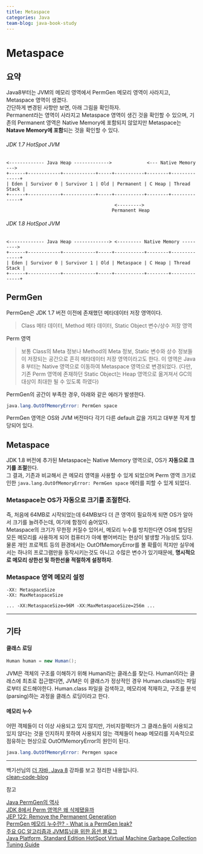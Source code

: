 ```yaml
---
title: Metaspace
categories: Java
team-blog: java-book-study
---
```


# Metaspace

## 요약

Java8부터는 JVM의 메모리 영역에서 PermGen 메모리 영역이 사라지고, Metaspace 영역이 생겼다.  
간단하게 변경된 사항만 보면, 아래 그림을 확인하자.  
Permanent라는 영역이 사라지고 Metaspace 영역이 생긴 것을 확인할 수 있으며, 기존의 Permanent 영역은 Native Memory에 포함되지 않았지만 Metaspace는 **Natave Memory에 포함**되는 것을 확인할 수 있다.

###### JDK 1.7 HotSpot JVM
```
<------------- Java Heap ------------->             <--- Native Memory --->
+------+------------+------------+-----+-----------+--------+--------------+
| Eden | Survivor 0 | Survivor 1 | Old | Permanent | C Heap | Thread Stack |
+------+------------+------------+-----+-----------+--------+--------------+
                                        <--------->
                                       Permanent Heap
```

###### JDK 1.8 HotSpot JVM
```
<------------- Java Heap -------------> <--------- Native Memory --------->
+------+------------+------------+-----+-----------+--------+--------------+
| Eden | Survivor 0 | Survivor 1 | Old | Metaspace | C Heap | Thread Stack |
+------+------------+------------+-----+-----------+--------+--------------+
```

## PermGen

PermGen은 JDK 1.7 버전 이전에 존재했던 메타데이터 저장 영역이다.
> Class 메타 데이터, Method 메타 데이터, Static Object 변수/상수 저장 영역

Perm 영역
> 보통 Class의 Meta 정보나 Method의 Meta 정보, Static 변수와 상수 정보들이 저장되는 공간으로 흔히 메타데이터 저장 영역이라고도 한다. 이 영역은 Java 8 부터는 Native 영역으로 이동하여 Metaspace 영역으로 변경되었다. (다만, 기존 Perm 영역에 존재하던 Static Object는 Heap 영역으로 옮겨져서 GC의 대상이 최대한 될 수 있도록 하였다)

PermGen의 공간이 부족한 경우, 아래와 같은 에러가 발생한다.
``` java
java.lang.OutOfMemoryError: PermGen space
```

PermGen 영역은 OS와 JVM 버전마다 각기 다른 default 값을 가지고 대부분 작게 할당되어 있다.

## Metaspace

JDK 1.8 버전에 추가된 Metaspace는 Native Memory 영역으로, OS가 **자동으로 크기를 조절**한다.  
그 결과, 기존과 비교해서 큰 메모리 영역을 사용할 수 있게 되었으며 Perm 영역 크기로 인한 `java.lang.OutOfMemoryError: PermGen space` 에러를 피할 수 있게 되었다.  

### Metaspace는 OS가 자동으로 크기를 조절한다.  
즉, 처음에 64MB로 시작되었는데 64MB보다 더 큰 영역이 필요하게 되면 OS가 알아서 크기를 늘려주는데, 여기에 함정이 숨어있다.  
Metaspace의 크기가 무한정 커질수 있어서, 메모리 누수를 방치한다면 OS에 할당된 모든 메모리를 사용하게 되어 컴퓨터가 아예 뻗어버리는 현상이 발생할 가능성도 있다.  
물론 개인 프로젝트 등의 환경에서는 OutOfMemoryError를 볼 확률이 적지만 실무에서는 하나의 프로그램만을 동작시키는것도 아니고 수많은 변수가 있기때문에, **명시적으로 메모리 상한선 및 하한선을 적절하게 설정하자**.

### Metaspace 영역 메모리 설정
```
-XX: MetaspaceSize
-XX: MaxMetaspaceSize

... -XX:MetaspaceSize=96M -XX:MaxMetaspaceSize=256m ...
```

---

## 기타

#### 클래스 로딩

``` java
Human human = new Human();
```

JVM은 객체의 구조를 이해하기 위해 Human라는 클래스를 찾는다. Human이라는 클래스에 최초로 접근했다면, JVM은 이 클래스가 정상적인 경우 Human.class라는 파일로부터 로드해야한다. Human.class 파일을 검색하고, 메모리에 적재하고, 구조를 분석(parsing)하는 과정을 클래스 로딩이라고 한다. 

#### 메모리 누수
어떤 객체들이 더 이상 사용되고 있지 않지만, 가비지컬렉터가 그 클래스들이 사용되고 있지 않다는 것을 인지하지 못하여 사용되지 않는 객체들이 heap 메모리를 지속적으로 점유하는 현상으로 OutOfMemoryError의 원인이 된다.
``` java
java.lang.OutOfMemoryError: Permgen space
```

---

백기선님의 [더 자바, Java 8](https://www.inflearn.com/course/the-java-java8) 강좌를 보고 정리한 내용입니다.  
[clean-code-blog](https://lucky-java.tistory.com/)  

참고

[Java PermGen의 역사](https://blog.voidmainvoid.net/315)  
[JDK 8에서 Perm 영역은 왜 삭제됐을까](https://johngrib.github.io/wiki/java8-why-permgen-removed/)  
[JEP 122: Remove the Permanent Generation](https://openjdk.java.net/jeps/122)  
[PermGen 메모리 누수란? - What is a PermGen leak?](http://wiki.sys4u.co.kr/pages/viewpage.action?pageId=7766559)  
[주요 GC 알고리즘과 JVM튜닝을 위한 옵션 블로그](https://waspro.tistory.com/340)  
[Java Platform, Standard Edition HotSpot Virtual Machine Garbage Collection Tuning Guide](https://docs.oracle.com/javase/8/docs/technotes/guides/vm/gctuning/considerations.html)  
